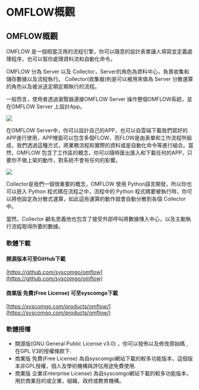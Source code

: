 # OMFLOW概觀

## OMFLOW概觀

OMFLOW 是一個相當泛用的流程引擎，你可以隨意的設計表單讓人填寫並定義處理程序，也可以幫你處理資料流和自動化命令。

OMFLOW 分為 Server 以及 Collector，Server的角色為資料中心，負責收集和儲存數據以及流程執行。 Collector(收集器)則是可以被用來做為 Server 分散運算的角色以及被派送定期定期執行的流程。

一般而言，使用者透過瀏覽器連接OMFLOW Server 操作整個OMFLOW系統，並在OMFLOW Server 上設計App。

![](https://syscomgo.com/wp-content/uploads/2023/11/OMFLOW\_2-1\_1.png)

在OMFLOW Server中，你可以設計自己的APP，也可以自雲端下載我們寫好的APP進行使用，APP裡面可以包含多個FLOW，而FLOW是由表單和工作流程所組成，我們透過這種方式，將業務流程和實際的資料或是自動化命令等進行組合。當然，OMFLOW 包含了工作區的概念，你可以隨時匯出匯入和下載任何的APP，只要你不做上架的動作，對系統不會有任何的影響。

![](https://syscomgo.com/wp-content/uploads/2023/11/OMFLOW\_2-1\_2.png)

Collector是我們一個很重要的概念，OMFLOW 使用 Python語言開發，所以你也可以嵌入 Python 程式碼在流程之中，流程中的 Python 程式碼要被執行時，你可以將他設定為分散式運算，如此這些運算的動作就會自動分散到各個 Collector 中。

當然，Collector 顧名思義他也包含了接受外部呼叫將數據傳入中心，以及主動執行流程取得所要的數據。

### 軟體下載

#### 開源版本可至GitHub下載

[https://github.com/syscomgo/omflow](https://github.com/syscomgo/omflow)

#### 商業版 免費(Free License) 可至syscomgo下載

[https://syscomgo.com/products/omflow/](https://syscomgo.com/products/omflow/)

### 軟體授權

* 開源版(GNU General Public License v3.0) ，你可以發佈以及修改原始碼 , 在GPL V3的授權條款下.
* 商業版 免費(Free License) 為自syscomgo網站下載的較多功能版本，這個版本非GPL授權，個人及學術機構與評估用途免費使用.
* 商業版 企業(Enterprise License) 為自syscomgo網站下載的較多功能版本，用於商業目的或企業，組織，政府或教育機構。
